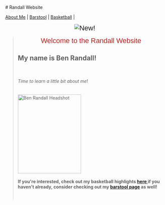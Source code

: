 <!DOCTYPE html>
<html>
<head>
<meta charset="UTF-8">
<title>CSS</title>
<style>
  h1  {
    color: #009;
    font-size: 1em;
    margin-bottom: .3em;
    text-align: center;
    text-decoration: underline;
  }
  
  table {
    margin: .3em;
    width: 290px;
  }
  
  th {
    padding: .2em;
  }
  
  td {
    background-color: #ffc;
    border: 1px solid #900;
    padding-left: .5em;
    padding-right: .5em;
  }
  
  #trHeader {
    color: #900;
    text-decoration: underline;
  }
  
  .centerCell {
    text-align: center;
  }
</style>
</head>
<body>
# Randall Website
<html>
<head>
  <title>Randall Website</title>
<link href="StyleSheet.css" rel="stylesheet"> 
</head>
<body>
<p></p>
 <nav>
  <a href="https://github.com/brandall17/Randall-Website/blob/main/README.md">About Me</a> |
  <a href="https://github.com/brandall17/Randall-Website/blob/barstool/README.md">Barstool</a> |
  <a href="https://github.com/brandall17/Randall-Website/blob/basketball/README.md">Basketball</a> |
</nav>
<p style="text-align: center;"><span style="font-size:22px;"><span style="font-family:arial,helvetica,sans-serif;"><img alt="New!" id="_x0000_i1025" src="new5.gif" /></span></span><strong><span style="font-size:36px;"><span style="font-family:courier new,courier,monospace;"></span></span></strong></p>
<p style="text-align: center;"></p>
<blockquote>
<p style="text-align: center;"><span style="font-size:22px;"><span style="font-family:arial,helvetica,sans-serif;"><span style="color:#B22222;">Welcome to the Randall Website 
<h2> <strong>My name is Ben Randall</strong>!</span></h2><br />
<br />
<em>Time to learn a little bit about me</em>!<br />
<br />
<br />
<img src= https://pbs.twimg.com/media/EuxFEepXUAMDnJ_?format=jpg&name=small alt="Ben Randall Headshot" width="200" height="250"<br />
<br />
<br /> <strong>
If you're interested, check out my basketball highlights <a href="https://github.com/brandall17/Randall-Website/blob/basketball/README.md"> here </a>if you haven&#39;t already, consider checking out my <a href= "https://github.com/brandall17/Randall-Website/blob/barstool/README.md"> barstool page</a> as well! </span></span> </strong> <br />
<br />
<br />
<!--[endif]--><o:p></o:p></p>
</blockquote>
</body>
<br />
<br />
<!--[endif]--><o:p></o:p></p>
</blockquote>
</body>
</html>
